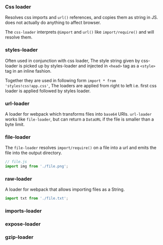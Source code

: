 

### Css loader

Resolves css imports and `url()` references, and copies them as string in JS. does not actually do anything to affect browser.

The `css-loader` interprets `@import` and `url()` like `import/require()` and will resolve them.


### styles-loader

Often used in conjunction with css loader,
The style string given by css-loader is picked up by styles-loader
and injected in `<head>` tag as a `<style>` tag in an inline fashion.

Together they are used in following form `import * from 'styles!css!app.css'`,
The loaders are applied from right to left i.e. first css loader is applied followed by styles loader.

### url-loader

A loader for webpack which transforms files into `base64` URIs.
`url-loader` works like `file-loader`, but can return a `DataURL` if the file is smaller than a byte limit.


### file-loader

The `file-loader` resolves `import/require()` on a file into a url and emits the file into the output directory.

```js
// file.js
import img from './file.png';
```


### raw-loader

A loader for webpack that allows importing files as a String.

```js
import txt from './file.txt';
```

### imports-loader

### expose-loader

### gzip-loader


